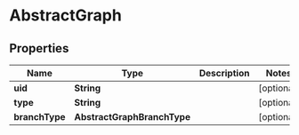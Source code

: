 

# AbstractGraph


## Properties

| Name | Type | Description | Notes |
|------------ | ------------- | ------------- | -------------|
|**uid** | **String** |  |  [optional] |
|**type** | **String** |  |  [optional] |
|**branchType** | **AbstractGraphBranchType** |  |  [optional] |



